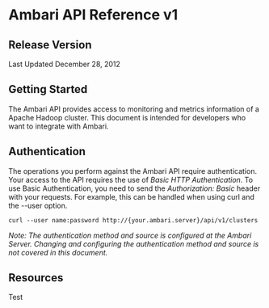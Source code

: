 Ambari API Reference v1
=========

Release Version
----
Last Updated December 28, 2012

Getting Started
----

The Ambari API provides access to monitoring and metrics information of a Apache Hadoop cluster. This document is intended for developers who want to integrate with Ambari.

Authentication
----

The operations you perform against the Ambari API require authentication. Your access to the API requires the use of *Basic HTTP Authentication*. To use Basic Authentication, you need to send the *Authorization: Basic* header with your requests. For example, this can be handled when using curl and the --user option.

    curl --user name:password http://{your.ambari.server}/api/v1/clusters

_Note: The authentication method and source is configured at the Ambari Server. Changing and configuring the authentication method and source is not covered in this document._

Resources
----

Test
